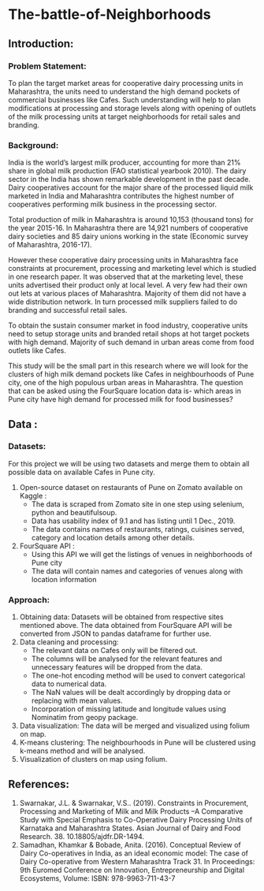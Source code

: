 # The-battle-of-Neighborhoods

## Introduction: 

### Problem Statement:
To plan the target market areas for cooperative dairy processing units in Maharashtra, the units need to understand the high demand pockets of commercial businesses like Cafes. Such understanding will help to plan modifications at processing and storage levels along with opening of outlets of the milk processing units at target neighborhoods for retail sales and branding.

### Background:
India is the world’s largest milk producer, accounting for more than 21% share in global milk production (FAO statistical yearbook 2010). The dairy sector in the India has shown remarkable development in the past decade. Dairy cooperatives account for the major share of the processed liquid milk marketed in India and Maharashtra contributes the highest number of cooperatives performing milk business in the processing sector. 

Total production of milk in Maharashtra is around 10,153 (thousand tons) for the year 2015-16. In Maharashtra there are 14,921 numbers of cooperative dairy societies and 85 dairy unions working in the state (Economic survey of Maharashtra, 2016-17).

However these cooperative dairy processing units in Maharashtra face constraints at procurement, processing and marketing level which is studied in one research paper. It was observed that at the marketing level, these units advertised their product only at local level. A very few had their own out lets at various places of Maharashtra. Majority of them did not have a wide distribution network. In turn processed milk suppliers failed to do branding and successful retail sales.

To obtain the sustain consumer market in food industry, cooperative units need to setup storage units and branded retail shops at hot target pockets with high demand. Majority of such demand in urban areas come from food outlets like Cafes. 

This study will be the small part in this research where we will look for the clusters of high milk demand pockets like Cafes in neighbourhoods of Pune city, one of the high populous urban areas in Maharashtra. The question that can be asked using the FourSquare location data is- which areas in Pune city have high demand for processed milk for food businesses?

## Data :

### Datasets:
For this project we will be using two datasets and merge them to obtain all possible data on available Cafes in Pune city.
1.	Open-source dataset on restaurants of Pune on Zomato available on Kaggle : 
	- The data is scraped from Zomato site in one step using selenium, python and beautifulsoup. 
	- Data has usability index of 9.1 and has listing until 1 Dec., 2019.
	- The data contains names of restaurants, ratings, cuisines served, category and location details among other details.
2.	FourSquare API :
	- Using this API we will get the listings of venues in neighborhoods of Pune city
	- The data will contain names and categories of venues along with location information
  
### Approach:
1.	Obtaining data: Datasets will be obtained from respective sites mentioned above. The data obtained from FourSquare API will be converted from JSON to pandas dataframe for further use. 
2.	Data cleaning and processing: 
	- The relevant data on Cafes only will be filtered out. 
	- The columns will be analysed for the relevant features and unnecessary features will be dropped from the data.
	- The one-hot encoding method will be used to convert categorical data to numerical data. 
	- The NaN values will be dealt accordingly by dropping data or replacing with mean values.
	- Incorporation of missing latitude and longitude values using Nominatim from geopy package.
3.	Data visualization: The data will be merged and visualized using folium on map.
4.	K-means clustering: The neighbourhoods in Pune will be clustered using k-means method and will be analysed.
5.	Visualization of clusters on map using folium.

## References:
1. Swarnakar, J.L. & Swarnakar, V.S.. (2019). Constraints in Procurement, Processing and Marketing of Milk and Milk Products –A Comparative Study with Special Emphasis to Co-Operative Dairy Processing Units of Karnataka and Maharashtra States. Asian Journal of Dairy and Food Research. 38. 10.18805/ajdfr.DR-1494. 
2. Samadhan, Khamkar & Bobade, Anita. (2016). Conceptual Review of Dairy Co-operatives in India, as an ideal economic model: The case of Dairy Co-operative from Western Maharashtra Track 31. In Proceedings: 9th Euromed Conference on Innovation, Entrepreneurship and Digital Ecosystems, Volume: ISBN: 978-9963-711-43-7
